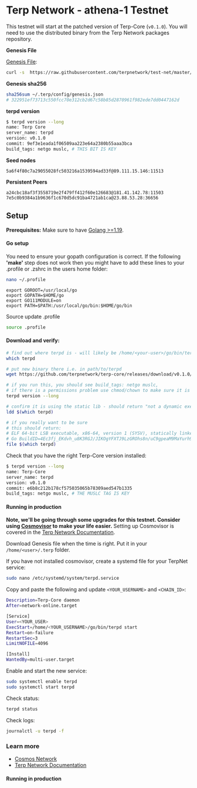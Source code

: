 # Terp Network - athena-1 Testnet

This testnet will start at the patched version of Terp-Core (`v0.1.0`). You will need to use the distributed binary from the Terp Network packages repository.

**Genesis File**

[Genesis File](https://raw.githubusercontent.com/terpnetwork/test-net/master/athena-1/genesis.json):

```bash
curl -s  https://raw.githubusercontent.com/terpnetwork/test-net/master/athena-1/genesis.json > ~/.terp/config/genesis.json
```

**Genesis sha256**

```bash
sha256sum ~/.terp/config/genesis.json
# 322951ef73713c550fcc70e312cb2d67c58b85d2870961f982ede7dd0447162d
```

**terpd version**

```bash
$ terpd version --long
name: Terp Core
server_name: terpd
version: v0.1.0
commit: 9ef3e1eada1f06509aa223e64a2380b55aaa3bca
build_tags: netgo muslc, # THIS BIT IS KEY
```

**Seed nodes**

```
5a6f4f80c7a29055028fc503216a1539594ad33f@89.111.15.146:11513
```

**Persistent Peers**

```
a24cbc18af3f3558719e2f479ff412f60e126683@181.41.142.78:11503
7e5c0b9384a1b9636f1c670d5dc91ba4721ab1ca@23.88.53.28:36656
```

## Setup

**Prerequisites:** Make sure to have [Golang >=1.19](https://golang.org/).

#### Go setup

You need to ensure your gopath configuration is correct. If the following **'make'** step does not work then you might have to add these lines to your .profile or .zshrc in the users home folder:

```sh
nano ~/.profile
```

```
export GOROOT=/usr/local/go
export GOPATH=$HOME/go
export GO111MODULE=on
export PATH=$PATH:/usr/local/go/bin:$HOME/go/bin
```

Source update .profile

```sh
source .profile
```

#### Download and verify:

```sh
# find out where terpd is - will likely be /home/<your-user>/go/bin/terpd
which terpd

# put new binary there i.e. in path/to/terpd
wget https://github.com/terpnetwork/terp-core/releases/download/v0.1.0/terp-core -O /home/<your-user>/go/bin/terpd

# if you run this, you should see build_tags: netgo muslc,
# if there is a permissions problem use chmod/chown to make sure it is executable
terpd version --long

# confirm it is using the static lib - should return "not a dynamic executable"
ldd $(which terpd)

# if you really want to be sure
# this should return:
# ELF 64-bit LSB executable, x86-64, version 1 (SYSV), statically linked, 
# Go BuildID=4Ec3fj_EKdvh_u8K3RGJ/JIKOgYFXTJ9LzGROhs8n/uC9gpeaM9MaYurh9DJiN/YcvB8Jc2ivQM2zUSHMhg, stripped
file $(which terpd)
```

Check that you have the right Terp-Core version installed:

```sh
$ terpd version --long
name: Terp-Core
server_name: terpd
version: v0.1.0
commit: e6b8c212b178cf575035065b78309aed547b1335
build_tags: netgo muslc, # THE MUSLC TAG IS KEY
```


#### Running in production

**Note, we'll be going through some upgrades for this testnet. Consider using [Cosmovisor](https://github.com/cosmos/cosmos-sdk/tree/master/cosmovisor) to make your life easier.** Setting up Cosmovisor is covered in the [Terp Network Documentation]().

Download Genesis file when the time is right. Put it in your `/home/<user>/.terp` folder.

If you have not installed cosmovisor, create a systemd file for your TerpNet service:

```sh
sudo nano /etc/systemd/system/terpd.service
```

Copy and paste the following and update `<YOUR_USERNAME>` and `<CHAIN_ID>`:

```sh
Description=Terp-Core daemon
After=network-online.target

[Service]
User=<YOUR_USER>
ExecStart=/home/<YOUR_USERNAME>/go/bin/terpd start
Restart=on-failure
RestartSec=3
LimitNOFILE=4096

[Install]
WantedBy=multi-user.target
```

Enable and start the new service:

```sh
sudo systemctl enable terpd
sudo systemctl start terpd
```

Check status:

```sh
terpd status
```

Check logs:

```sh
journalctl -u terpd -f
```

### Learn more

- [Cosmos Network](https://cosmos.network)
- [Terp Network Documentation](https://docs.terp.network/)

#### Running in production

